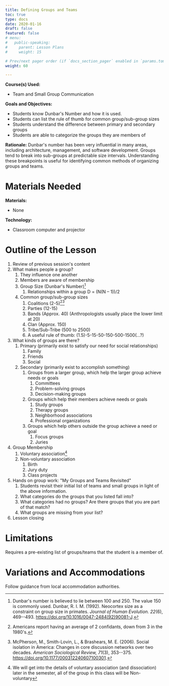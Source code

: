 ```yaml
---
title: Defining Groups and Teams
toc: true
type: docs
date: 2020-01-16
draft: false
featured: false
# menu:
#   public-speaking:
#     parent: Lesson Plans
#     weight: 15

# Prev/next pager order (if `docs_section_pager` enabled in `params.toml`)
weight: 60

---
```


**Course(s) Used:**

* Team and Small Group Communication

**Goals and Objectives:**

* Students know Dunbar's Number and how it is used.
* Students can list the rule of thumb for common group/sub-group sizes
* Students understand the difference between primary and secondary groups
* Students are able to categorize the groups they are members of

**Rationale:**
Dunbar's number has been very influential in many areas, including architecture, management, and software development.
Groups tend to break into sub-groups at predictable size intervals.
Understanding these breakpoints is useful for identifying common methods of organizing groups and teams.

Materials Needed
================

**Materials:**

* None

**Technology:**

* Classroom computer and projector

Outline of the Lesson
=====================

1.  Review of previous session's content
2.  What makes people a group?
    1.  They influence one another
    2.  Members are aware of membership
    3.  Group Size (Dunbar's Number)[^dunbar]
        1.  Relationships within a group D =  (N(N – 1))/2
    4.  Common group/sub-group sizes
        1.  Coalitions (2-5)[^fewer-confidants][^mcpherson-etal-2006]
        2.  Parties (12-15)
        3.  Bands (Approx. 40) (Anthropologists usually place the lower limit at 20)
        4.  Clan (Approx. 150)
        5.  Tribe/Sub-Tribe (500 to 2500)
        6.  A useful rule of thumb: (1.5)-5-15-50-150-500-1500(...?)
3.  What kinds of groups are there?
    1.  Primary (primarily exist to satisfy our need for social relationships)
        1.  Family
        2.  Friends
        3.  Social
    2.  Secondary (primarily exist to accomplish something)
        1.  Groups from a larger group, which help the larger group achieve needs or goals
            1.  Committees
            2.  Problem-solving groups
            3.  Decision-making groups
        2.  Groups which help their members achieve needs or goals
            1.  Study groups
            2.  Therapy groups
            3.  Neighborhood associations
            4.  Professional organizations
        3.  Groups which help others outside the group achieve a need or goal
            1.  Focus groups
            2.  Juries
4.  Group Membership
    1. Voluntary association[^more-to-come]
    2. Non-voluntary association
        1. Birth
        2. Jury duty
        3. Class projects
7.  Hands on group work: "My Groups and Teams Revisited"
    1.  Students revisit their initial list of teams and small groups in light of the above information.
    2.  What categories do the groups that you listed fall into?
    3.  What categories had no groups? Are there groups that you are part of that match?
    4.  What groups are missing from your list?
8.  Lesson closing

[^fewer-confidants]: Americans report having an average of 2 confidants, down from 3 in the 1980's.
[^mcpherson-etal-2006]: McPherson, M., Smith-Lovin, L., & Brashears, M. E. (2006). Social isolation in America: Changes in core discussion networks over two decades. *American Sociological Review, 71*(3), 353--375. https://doi.org/10.1177/000312240607100301.
[^dunbar]: Dunbar's number is believed to lie between 100 and 250. The value 150 is commonly used. Dunbar, R. I. M. (1992). Neocortex size as a constraint on group size in primates. *Journal of Human Evolution. 22*(6), 469--493. https://doi.org/10.1016/0047-2484(92)90081-J.
[^more-to-come]: We will get into the details of voluntary association (and dissociation) later in the semester, all of the group in this class will be Non-voluntary

Limitations
===========

Requires a pre-existing list of groups/teams that the student is a member of.

<!--
Debrief
=======
-->

Variations and Accommodations
=============================

Follow guidance from local accommodation authorities.

<!-- End Notes -->

<!-- Previous Versions:

   v#   | Date       | Modifications
  ------|:-----------|:-------------
  v0.00 | 2020-01-16 | Initial Version

-->
